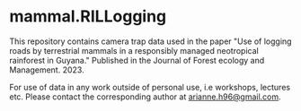 # mammal.RILLogging
This repository contains camera trap data used in the paper "Use of logging roads by terrestrial mammals in a responsibly managed neotropical rainforest in Guyana." Published in the Journal of Forest ecology and Management. 2023. 

For use of data in any work outside of personal use, i.e workshops, lectures etc. Please contact the corresponding author at arianne.h96@gmail.com. 

